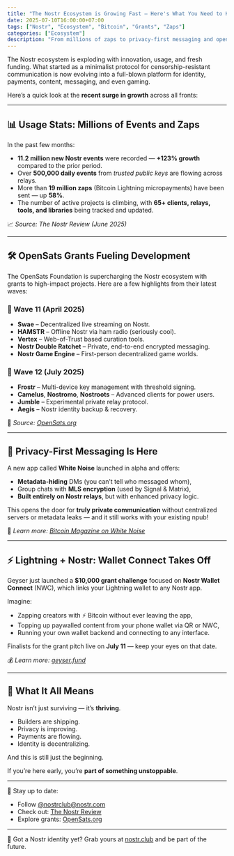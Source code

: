 ```yaml
---
title: "The Nostr Ecosystem is Growing Fast — Here's What You Need to Know"
date: 2025-07-10T16:00:00+07:00
tags: ["Nostr", "Ecosystem", "Bitcoin", "Grants", "Zaps"]
categories: ["Ecosystem"]
description: "From millions of zaps to privacy-first messaging and open-source grants, the Nostr network is scaling beyond expectations. Here's a snapshot of the growth and what's next."
---
```


The Nostr ecosystem is exploding with innovation, usage, and fresh funding. What started as a minimalist protocol for censorship-resistant communication is now evolving into a full-blown platform for identity, payments, content, messaging, and even gaming.

Here’s a quick look at the **recent surge in growth** across all fronts:

---

## 📊 Usage Stats: Millions of Events and Zaps

In the past few months:

- **11.2 million new Nostr events** were recorded — **+123% growth** compared to the prior period.
- Over **500,000 daily events** from *trusted public keys* are flowing across relays.
- More than **19 million zaps** (Bitcoin Lightning micropayments) have been sent — up **58%**.
- The number of active projects is climbing, with **65+ clients, relays, tools, and libraries** being tracked and updated.

📈 *Source: The Nostr Review (June 2025)*

---

## 🛠️ OpenSats Grants Fueling Development

The OpenSats Foundation is supercharging the Nostr ecosystem with grants to high-impact projects. Here are a few highlights from their latest waves:

### 🚀 Wave 11 (April 2025)
- **Swae** – Decentralized live streaming on Nostr.
- **HAMSTR** – Offline Nostr via ham radio (seriously cool).
- **Vertex** – Web-of-Trust based curation tools.
- **Nostr Double Ratchet** – Private, end-to-end encrypted messaging.
- **Nostr Game Engine** – First-person decentralized game worlds.

### 💸 Wave 12 (July 2025)
- **Frostr** – Multi-device key management with threshold signing.
- **Camelus**, **Nostromo**, **Nostroots** – Advanced clients for power users.
- **Jumble** – Experimental private relay protocol.
- **Aegis** – Nostr identity backup & recovery.

🔗 *Source: [OpenSats.org](https://opensats.org/blog/twelfth-wave-of-nostr-grants)*

---

## 🔐 Privacy-First Messaging Is Here

A new app called **White Noise** launched in alpha and offers:

- **Metadata-hiding** DMs (you can’t tell who messaged whom),
- Group chats with **MLS encryption** (used by Signal & Matrix),
- **Built entirely on Nostr relays**, but with enhanced privacy logic.

This opens the door for **truly private communication** without centralized servers or metadata leaks — and it still works with your existing npub!

🧠 *Learn more: [Bitcoin Magazine on White Noise](https://bitcoinmagazine.com/news/white-noise-anonymous-nostr-dms-and-encrypted-group-chat)*

---

## ⚡ Lightning + Nostr: Wallet Connect Takes Off

Geyser just launched a **$10,000 grant challenge** focused on **Nostr Wallet Connect** (NWC), which links your Lightning wallet to any Nostr app.

Imagine:
- Zapping creators with ⚡ Bitcoin without ever leaving the app,
- Topping up paywalled content from your phone wallet via QR or NWC,
- Running your own wallet backend and connecting to any interface.

Finalists for the grant pitch live on **July 11** — keep your eyes on that date.

💰 *Learn more: [geyser.fund](https://geyser.fund/grants)*

---

## 🧠 What It All Means

Nostr isn’t just surviving — it’s **thriving**.

- Builders are shipping.
- Privacy is improving.
- Payments are flowing.
- Identity is decentralizing.

And this is still just the beginning.

If you’re here early, you’re **part of something unstoppable**.

---

🔗 Stay up to date:
- Follow [@nostrclub@nostr.com](https://nostr.com/nostrclub)
- Check out: [The Nostr Review](https://the-nostr-review-brugeman.npub.pro)
- Explore grants: [OpenSats.org](https://opensats.org)

---

💬 Got a Nostr identity yet? Grab yours at [nostr.club](https://nostr.club) and be part of the future.

